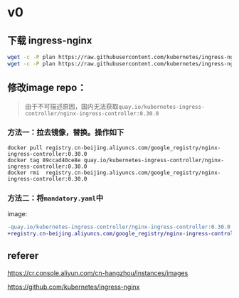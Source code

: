 # v0

## 下载 ingress-nginx

```bash
wget -c -P plan https://raw.githubusercontent.com/kubernetes/ingress-nginx/nginx-0.30.0/deploy/static/provider/baremetal/service-nodeport.yaml
wget -c -P plan https://raw.githubusercontent.com/kubernetes/ingress-nginx/nginx-0.30.0/deploy/static/mandatory.yaml 
```

## 修改image repo：

> 由于不可描述原因，国内无法获取`quay.io/kubernetes-ingress-controller/nginx-ingress-controller:0.30.0`

### 方法一：拉去镜像，替换。操作如下

```
docker pull registry.cn-beijing.aliyuncs.com/google_registry/nginx-ingress-controller:0.30.0
docker tag 89ccad40ce8e quay.io/kubernetes-ingress-controller/nginx-ingress-controller:0.30.0
docker rmi  registry.cn-beijing.aliyuncs.com/google_registry/nginx-ingress-controller:0.30.0
```

### 方法二：将`mandatory.yaml`中
image:
```diff
-quay.io/kubernetes-ingress-controller/nginx-ingress-controller:0.30.0
+registry.cn-beijing.aliyuncs.com/google_registry/nginx-ingress-controller:0.30.0
```



## referer

https://cr.console.aliyun.com/cn-hangzhou/instances/images

https://github.com/kubernetes/ingress-nginx